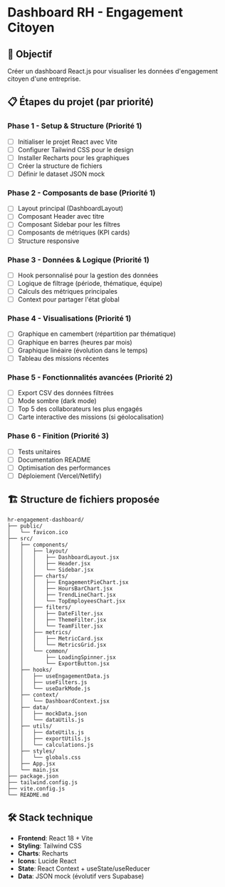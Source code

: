 # Dashboard RH - Engagement Citoyen

## 🎯 Objectif
Créer un dashboard React.js pour visualiser les données d'engagement citoyen d'une entreprise.

## 📋 Étapes du projet (par priorité)

### Phase 1 - Setup & Structure (Priorité 1)
- [ ] Initialiser le projet React avec Vite
- [ ] Configurer Tailwind CSS pour le design
- [ ] Installer Recharts pour les graphiques
- [ ] Créer la structure de fichiers
- [ ] Définir le dataset JSON mock

### Phase 2 - Composants de base (Priorité 1)
- [ ] Layout principal (DashboardLayout)
- [ ] Composant Header avec titre
- [ ] Composant Sidebar pour les filtres
- [ ] Composants de métriques (KPI cards)
- [ ] Structure responsive

### Phase 3 - Données & Logique (Priorité 1)
- [ ] Hook personnalisé pour la gestion des données
- [ ] Logique de filtrage (période, thématique, équipe)
- [ ] Calculs des métriques principales
- [ ] Context pour partager l'état global

### Phase 4 - Visualisations (Priorité 1)
- [ ] Graphique en camembert (répartition par thématique)
- [ ] Graphique en barres (heures par mois)
- [ ] Graphique linéaire (évolution dans le temps)
- [ ] Tableau des missions récentes

### Phase 5 - Fonctionnalités avancées (Priorité 2)
- [ ] Export CSV des données filtrées
- [ ] Mode sombre (dark mode)
- [ ] Top 5 des collaborateurs les plus engagés
- [ ] Carte interactive des missions (si géolocalisation)

### Phase 6 - Finition (Priorité 3)
- [ ] Tests unitaires
- [ ] Documentation README
- [ ] Optimisation des performances
- [ ] Déploiement (Vercel/Netlify)

## 🏗️ Structure de fichiers proposée

```
hr-engagement-dashboard/
├── public/
│   └── favicon.ico
├── src/
│   ├── components/
│   │   ├── layout/
│   │   │   ├── DashboardLayout.jsx
│   │   │   ├── Header.jsx
│   │   │   └── Sidebar.jsx
│   │   ├── charts/
│   │   │   ├── EngagementPieChart.jsx
│   │   │   ├── HoursBarChart.jsx
│   │   │   ├── TrendLineChart.jsx
│   │   │   └── TopEmployeesChart.jsx
│   │   ├── filters/
│   │   │   ├── DateFilter.jsx
│   │   │   ├── ThemeFilter.jsx
│   │   │   └── TeamFilter.jsx
│   │   ├── metrics/
│   │   │   ├── MetricCard.jsx
│   │   │   └── MetricsGrid.jsx
│   │   └── common/
│   │       ├── LoadingSpinner.jsx
│   │       └── ExportButton.jsx
│   ├── hooks/
│   │   ├── useEngagementData.js
│   │   ├── useFilters.js
│   │   └── useDarkMode.js
│   ├── context/
│   │   └── DashboardContext.jsx
│   ├── data/
│   │   ├── mockData.json
│   │   └── dataUtils.js
│   ├── utils/
│   │   ├── dateUtils.js
│   │   ├── exportUtils.js
│   │   └── calculations.js
│   ├── styles/
│   │   └── globals.css
│   ├── App.jsx
│   └── main.jsx
├── package.json
├── tailwind.config.js
├── vite.config.js
└── README.md
```

## 🛠️ Stack technique
- **Frontend**: React 18 + Vite
- **Styling**: Tailwind CSS
- **Charts**: Recharts
- **Icons**: Lucide React
- **State**: React Context + useState/useReducer
- **Data**: JSON mock (évolutif vers Supabase)
